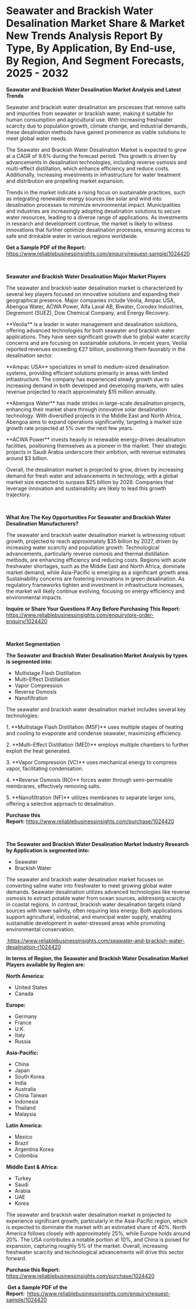 <p><h1>Seawater and Brackish Water Desalination Market Share & Market New Trends Analysis Report By Type, By Application, By End-use, By Region, And Segment Forecasts, 2025 - 2032</h1></p><p><strong>Seawater and Brackish Water Desalination Market Analysis and Latest Trends</strong></p>
<p><p>Seawater and brackish water desalination are processes that remove salts and impurities from seawater or brackish water, making it suitable for human consumption and agricultural use. With increasing freshwater scarcity due to population growth, climate change, and industrial demands, these desalination methods have gained prominence as viable solutions to meet global water needs.</p><p>The Seawater and Brackish Water Desalination Market is expected to grow at a CAGR of 9.8% during the forecast period. This growth is driven by advancements in desalination technologies, including reverse osmosis and multi-effect distillation, which enhance efficiency and reduce costs. Additionally, increasing investments in infrastructure for water treatment and distribution are propelling market expansion. </p><p>Trends in the market indicate a rising focus on sustainable practices, such as integrating renewable energy sources like solar and wind into desalination processes to minimize environmental impact. Municipalities and industries are increasingly adopting desalination solutions to secure water resources, leading to a diverse range of applications. As investments in research and development continue, the market is likely to witness innovations that further optimize desalination processes, ensuring access to safe and drinkable water in various regions worldwide.</p></p>
<p><strong>Get a Sample PDF of the Report:&nbsp;</strong> <a href="https://www.reliablebusinessinsights.com/enquiry/request-sample/1024420?utm_campaign=2190&utm_medium=2&utm_source=Github&utm_content=ia&utm_term=17042025&utm_id=seawater-and-brackish-water-desalination">https://www.reliablebusinessinsights.com/enquiry/request-sample/1024420</a></p>
<p>&nbsp;</p>
<p><strong>Seawater and Brackish Water Desalination Major Market Players</strong></p>
<p><p>The seawater and brackish water desalination market is characterized by several key players focused on innovative solutions and expanding their geographical presence. Major companies include Veolia, Ampac USA, Abengoa Water, ACWA Power, Alfa Laval AB, Biwater, Corodex Industries, Degremont (SUEZ), Dow Chemical Company, and Energy Recovery.</p><p>**Veolia** is a leader in water management and desalination solutions, offering advanced technologies for both seawater and brackish water applications. They have seen significant growth due to global water scarcity concerns and are focusing on sustainable solutions. In recent years, Veolia reported revenues exceeding €27 billion, positioning them favorably in the desalination sector.</p><p>**Ampac USA** specializes in small to medium-sized desalination systems, providing efficient solutions primarily in areas with limited infrastructure. The company has experienced steady growth due to increasing demand in both developed and developing markets, with sales revenue projected to reach approximately $15 million annually.</p><p>**Abengoa Water** has made strides in large-scale desalination projects, enhancing their market share through innovative solar desalination technology. With diversified projects in the Middle East and North Africa, Abengoa aims to expand operations significantly, targeting a market size growth rate projected at 5% over the next few years.</p><p>**ACWA Power** invests heavily in renewable energy-driven desalination facilities, positioning themselves as a pioneer in the market. Their strategic projects in Saudi Arabia underscore their ambition, with revenue estimates around $3 billion.</p><p>Overall, the desalination market is projected to grow, driven by increasing demand for fresh water and advancements in technology, with a global market size expected to surpass $25 billion by 2028. Companies that leverage innovation and sustainability are likely to lead this growth trajectory.</p></p>
<p>&nbsp;</p>
<p><strong>What Are The Key Opportunities For Seawater and Brackish Water Desalination Manufacturers?</strong></p>
<p><p>The seawater and brackish water desalination market is witnessing robust growth, projected to reach approximately $35 billion by 2027, driven by increasing water scarcity and population growth. Technological advancements, particularly reverse osmosis and thermal distillation methods, are enhancing efficiency and reducing costs. Regions with acute freshwater shortages, such as the Middle East and North Africa, dominate market demand, while Asia-Pacific is emerging as a significant growth area. Sustainability concerns are fostering innovations in green desalination. As regulatory frameworks tighten and investment in infrastructure increases, the market will likely continue evolving, focusing on energy efficiency and environmental impacts.</p></p>
<p><strong>Inquire or Share Your Questions If Any Before Purchasing This Report:</strong> <a href="https://www.reliablebusinessinsights.com/enquiry/pre-order-enquiry/1024420?utm_campaign=2190&utm_medium=2&utm_source=Github&utm_content=ia&utm_term=17042025&utm_id=seawater-and-brackish-water-desalination">https://www.reliablebusinessinsights.com/enquiry/pre-order-enquiry/1024420</a></p>
<p>&nbsp;</p>
<p><strong>Market Segmentation</strong></p>
<p><strong>The Seawater and Brackish Water Desalination Market Analysis by types is segmented into:</strong></p>
<p><ul><li>Multistage Flash Distillation</li><li>Multi-Effect Distillation</li><li>Vapor Compression</li><li>Reverse Osmosis</li><li>Nanofiltration</li></ul></p>
<p><p>The seawater and brackish water desalination market includes several key technologies: </p><p>1. **Multistage Flash Distillation (MSF)** uses multiple stages of heating and cooling to evaporate and condense seawater, maximizing efficiency. </p><p>2. **Multi-Effect Distillation (MED)** employs multiple chambers to further exploit the heat generated. </p><p>3. **Vapor Compression (VC)** uses mechanical energy to compress vapor, facilitating condensation. </p><p>4. **Reverse Osmosis (RO)** forces water through semi-permeable membranes, effectively removing salts. </p><p>5. **Nanofiltration (NF)** utilizes membranes to separate larger ions, offering a selective approach to desalination.</p></p>
<p><strong>Purchase this Report:&nbsp;</strong><a href="https://www.reliablebusinessinsights.com/purchase/1024420?utm_campaign=2190&utm_medium=2&utm_source=Github&utm_content=ia&utm_term=17042025&utm_id=seawater-and-brackish-water-desalination">https://www.reliablebusinessinsights.com/purchase/1024420</a></p>
<p>&nbsp;</p>
<p><strong>The Seawater and Brackish Water Desalination Market Industry Research by Application is segmented into:</strong></p>
<p><ul><li>Seawater</li><li>Brackish Water</li></ul></p>
<p><p>The seawater and brackish water desalination market focuses on converting saline water into freshwater to meet growing global water demands. Seawater desalination utilizes advanced technologies like reverse osmosis to extract potable water from ocean sources, addressing scarcity in coastal regions. In contrast, brackish water desalination targets inland sources with lower salinity, often requiring less energy. Both applications support agricultural, industrial, and municipal water supply, enabling sustainable development in water-stressed areas while promoting environmental conservation.</p></p>
<p><a href="https://www.reliablebusinessinsights.com/seawater-and-brackish-water-desalination-r1024420?utm_campaign=2190&utm_medium=2&utm_source=Github&utm_content=ia&utm_term=17042025&utm_id=seawater-and-brackish-water-desalination">&nbsp;https://www.reliablebusinessinsights.com/seawater-and-brackish-water-desalination-r1024420</a></p>
<p><strong>In terms of Region, the Seawater and Brackish Water Desalination Market Players available by Region are:</strong></p>
<p>
    <p> <strong> North America: </strong>
        <ul>
            <li>United States</li>
            <li>Canada</li>
        </ul>
        </p> 
    <p> <strong> Europe: </strong>
        <ul>
            <li>Germany</li>
            <li>France</li>
            <li>U.K.</li>
            <li>Italy</li>
            <li>Russia</li>
        </ul>
        </p> 
    <p> <strong> Asia-Pacific: </strong>
        <ul>
            <li>China</li>
            <li>Japan</li>
            <li>South Korea</li>
            <li>India</li>
            <li>Australia</li>
            <li>China Taiwan</li>
            <li>Indonesia</li>
            <li>Thailand</li>
            <li>Malaysia</li>
        </ul>
        </p> 
    <p> <strong> Latin America: </strong>
        <ul>
            <li>Mexico</li>
            <li>Brazil</li>
            <li>Argentina Korea</li>
            <li>Colombia</li>
        </ul>
        </p> 
    <p> <strong> Middle East & Africa: </strong>
        <ul>
            <li>Turkey</li>
            <li>Saudi</li>
            <li>Arabia</li>
            <li>UAE</li>
            <li>Korea</li>
        </ul>
    </p>
    </p>
<p><p>The seawater and brackish water desalination market is projected to experience significant growth, particularly in the Asia-Pacific region, which is expected to dominate the market with an estimated share of 40%. North America follows closely with approximately 25%, while Europe holds around 20%. The USA contributes a notable portion at 10%, and China is poised for expansion, capturing roughly 5% of the market. Overall, increasing freshwater scarcity and technological advancements will drive this sector forward.</p></p>
<p><strong>Purchase this Report: </strong><a href="https://www.reliablebusinessinsights.com/purchase/1024420?utm_campaign=2190&utm_medium=2&utm_source=Github&utm_content=ia&utm_term=17042025&utm_id=seawater-and-brackish-water-desalination">https://www.reliablebusinessinsights.com/purchase/1024420</a></p>
<p>&nbsp;<strong>Get a Sample PDF of the Report:&nbsp;&nbsp;</strong><a href="https://www.reliablebusinessinsights.com/enquiry/request-sample/1024420?utm_campaign=2190&utm_medium=2&utm_source=Github&utm_content=ia&utm_term=17042025&utm_id=seawater-and-brackish-water-desalination">https://www.reliablebusinessinsights.com/enquiry/request-sample/1024420</a></p>
<p><strong></strong></p>
<p><p></p><p></p><p></p></p>